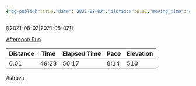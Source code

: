 ```yaml
---
{"dg-publish":true,"date":"2021-08-02","distance":6.01,"moving_time":"49:28","elapsed_time":"50:17","pace":"8:14","total_elevation_gain":510,"url":"https://www.strava.com/activities/5728989480","permalink":"/01-personal/strava/2021-08-02-afternoon-run/","dgPassFrontmatter":true}
---
```



[[2021-08-02\|2021-08-02]]

[Afternoon Run](https://www.strava.com/activities/5728989480)

| Distance | Time  | Elapsed Time | Pace | Elevation |
| -------- | ----- | ------------ | ---- | --------- |
| 6.01     | 49:28 | 50:17        | 8:14 | 510       |




#strava
